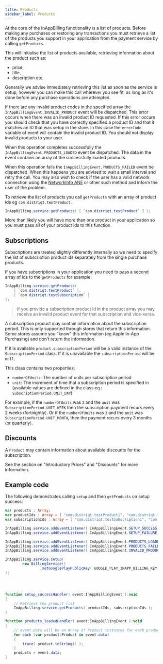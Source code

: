 ```yaml
---
title: Products
sidebar_label: Products
---
```


At the core of the InAppBilling functionality is a list of products. 
Before making any purchases or restoring any transactions you must retrieve a list of the 
products you support in your application from the payment service by calling `getProducts`.

This will initialise the list of products available, retrieving information about the product such as: 
- price, 
- title, 
- description etc.

Generally we advise immediately retrieving this list as soon as the service is setup, 
however you can make this call wherever you see fit, as long as it's done before any 
purchase operations are attempted.

If there are any invalid product codes in the specified array the `InAppBillingEvent.INVALID_PRODUCT` event 
will be dispatched. This error occurs when there was an invalid product ID requested. 
If this error occurs you should check that you have correctly specified a product ID and 
that it matches an ID that was setup in the store. 
In this case the `errorCode` variable of event will contain the invalid product ID. 
You should not display invalid products to your user. 

When this operation completes successfully the `InAppBillingEvent.PRODUCTS_LOADED` event be dispatched. 
The data in the event contains an array of the successfully loaded products.

When this operation fails the `InAppBillingEvent.PRODUCTS_FAILED` event be dispatched. 
When this happens you are advised to wait a small interval and retry the call. 
You may also wish to check if the user has a valid network connection using the 
[NetworkInfo ANE](http://airnativeextensions.com/extension/com.distriqt.NetworkInfo) 
or other such method and inform the user of the problem.


To retrieve the list of products you call `getProducts` with an array of 
product ids eg `com.distriqt.testProduct`.

```actionscript
InAppBilling.service.getProducts( [ `com.distriqt.testProduct` ] );
```

More than likely you will have more than one product in your application 
so you must pass all of your product ids to this function.


## Subscriptions

Subscriptions are treated slightly differently internally so we need to specify the list 
of subscription product ids separately from the single purchase products.

If you have subscriptions in your application you need to pass a second array of 
ids to the `getProducts` for example:

```actionscript
InAppBilling.service.getProducts( 
	[ `com.distriqt.testProduct` ],
	[ `com.distriqt.testSubscription` ] 
);
```

>
> If you provide a subscription product id in the product array you may receive an
> invalid product event for that subscription and vice-versa.
>


A subscription product may contain information about the subscription period. This is only supported through stores that return this information.
Some stores assume you "know" this information (eg Apple In-App Purchasing) and don't return the information. 

If it is available `product.subscriptionPeriod` will be a valid instance of the `SubscriptionPeriod` class. If it is unavailable the `subscriptionPeriod` will be `null`.

This class contains two properties:

- `numberOfUnits`: The number of units per subscription period
- `unit`: The increment of time that a subscription period is specified in (available values are defined in the class eg : `SubscriptionPeriod.UNIT_DAY`)

For example, if the `numberOfUnits` was `2` and the `unit` was  `SubscriptionPeriod.UNIT_WEEK` then the subscription payment recurs every 2 weeks (fortnightly). Or if the `numberOfUnits` was `3` and the `unit` was  `SubscriptionPeriod.UNIT_MONTH`, then the payment recurs every 3 months (or quarterly).



## Discounts

A `Product` may contain information about available discounts for the subscription.

See the section on "Introductory Prices" and "Discounts" for more information.




## Example code

The following demonstrates calling `setup` and then `getProducts` on setup success:

```actionscript
var products : Array;
var productIds : Array = [ "com.distriqt.testProduct1", "com.distriqt.testProduct2" ];
var subscriptionIds : Array = [ "com.distriqt.testSubscription1", "com.distriqt.testSubscription2" ];

InAppBilling.service.addEventListener( InAppBillingEvent.SETUP_SUCCESS,   		setup_successHandler );
InAppBilling.service.addEventListener( InAppBillingEvent.SETUP_FAILURE,   		setup_failureHandler );

InAppBilling.service.addEventListener( InAppBillingEvent.PRODUCTS_LOADED, 		products_loadedHandler );
InAppBilling.service.addEventListener( InAppBillingEvent.PRODUCTS_FAILED, 		products_failedHandler );
InAppBilling.service.addEventListener( InAppBillingEvent.INVALID_PRODUCT,		product_invalidHandler );

InAppBilling.service.setup(
        new BillingService()
                .setGooglePlayPublicKey( GOOGLE_PLAY_INAPP_BILLING_KEY )
);




function setup_successHandler( event:InAppBillingEvent ):void
{
	// Retrieve the product list
	InAppBilling.service.getProducts( productIds, subscriptionIds );
}

function products_loadedHandler( event:InAppBillingEvent ):void
{
	// event.data will be an Array of Product instances for each product and subscription successfully loaded
	for each (var product:Product in event.data)
	{
		trace( product.toString() );
	}
	products = event.data;
}
```
